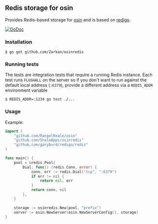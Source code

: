 ## Redis storage for osin

Provides Redis-based storage for [osin](https://github.com/RangelReale/osin) and is based on [redigo](https://github.com/garyburd/redigo).

[![GoDoc](https://godoc.org/github.com/ShaleApps/osinredis?status.svg)](https://godoc.org/github.com/ShaleApps/osinredis)

### Installation

```
$ go get github.com/Zarkan/osinredis
```

### Running tests

The tests are integration tests that require a running Redis instance. Each test runs `FLUSHALL` on the server so if you don't want to run against the default local address (`:6379`), provide a different address via a `REDIS_ADDR` environment variable
```
$ REDIS_ADDR=:1234 go test ./...
```

### Usage

Example:

```go
import (
    "github.com/RangelReale/osin"
    "github.com/ShaleApps/osinredis"
	"github.com/garyburd/redigo/redis"
)

func main() {
	pool = &redis.Pool{
		Dial: func() (redis.Conn, error) {
			conn, err := redis.Dial("tcp", ":6379")
			if err != nil {
				return nil, err
			}
			return conn, nil
		},
	}

	storage := osinredis.New(pool, "prefix")
	server := osin.NewServer(osin.NewServerConfig(), storage)
}
```
